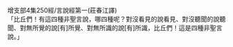 增支部4集250經/言說經第一(莊春江譯)  
「比丘們！有這四種非聖言說，哪四種呢？對沒看見的說看見、對沒聽聞的說聽聞、對無所覺的說[有]所覺、對無所識的說[有]所識，比丘們！這是四種非聖言說。」  
  
  
